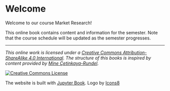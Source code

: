# Welcome

Welcome to our course Market Research! 

This online book contains content and information for the semester. Note that the course schedule will be updated as the semester progresses.

---

*This online work is licensed under a <a rel="license" href="https://creativecommons.org/licenses/by-sa/4.0/">Creative Commons Attribution-ShareAlike 4.0 International</a>. The structure of this books is inspired by content provided by [Mine Çetinkaya-Rundel](https://mine-cr.com/).*


<a rel="license" href="https://creativecommons.org/licenses/by-sa/4.0/"><img src="https://licensebuttons.net/l/by-sa/4.0/88x31.png" alt="Creative Commons License" style="border-width:0"/></a><br />


The website is built with [Jupyter Book](https://jupyterbook.org/intro.html). <a target="_blank" href="https://icons8.de/icon/aL7NtSh6zELd/streudiagramm"> </a> Logo by <a target="_blank" href="https://icons8.de">Icons8</a>